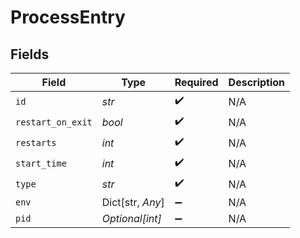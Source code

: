 # ProcessEntry


## Fields

| Field              | Type               | Required           | Description        |
| ------------------ | ------------------ | ------------------ | ------------------ |
| `id`               | *str*              | :heavy_check_mark: | N/A                |
| `restart_on_exit`  | *bool*             | :heavy_check_mark: | N/A                |
| `restarts`         | *int*              | :heavy_check_mark: | N/A                |
| `start_time`       | *int*              | :heavy_check_mark: | N/A                |
| `type`             | *str*              | :heavy_check_mark: | N/A                |
| `env`              | Dict[str, *Any*]   | :heavy_minus_sign: | N/A                |
| `pid`              | *Optional[int]*    | :heavy_minus_sign: | N/A                |